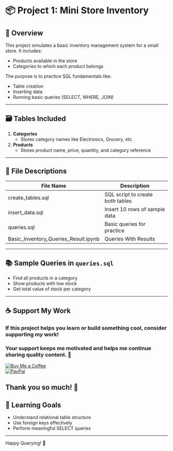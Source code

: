 # 📦 Project 1: Mini Store Inventory

## 🧾 Overview

This project simulates a basic inventory management system for a small store. It includes:

- Products available in the store
- Categories to which each product belongs

The purpose is to practice SQL fundamentals like:
- Table creation
- Inserting data
- Running basic queries (SELECT, WHERE, JOIN)

---

## 🗃️ Tables Included

1. **Categories**
   - Stores category names like Electronics, Grocery, etc.
2. **Products**
   - Stores product name, price, quantity, and category reference

---

## 📄 File Descriptions

| File Name                   | Description                           |
|------------------      |----------------------------------------    |
| create_tables.sql    | SQL script to create both tables             |
| insert_data.sql      | Insert 10 rows of sample data                |
| queries.sql          | Basic queries for practice                   |
| Basic_Inventory_Queries_Result.ipynb |  Queries With Results
---

## 📚 Sample Queries in `queries.sql`

- Find all products in a category
- Show products with low stock
- Get total value of stock per category

---
## ☕ Support My Work

### If this project helps you learn or build something cool, consider supporting my work!  

### Your support keeps me motivated and helps me continue sharing quality content. 🙌

[![Buy Me a Coffee](https://img.shields.io/badge/☕-Buy_Me_A_Coffee-yellow?style=flat-square)](https://coff.ee/syedmoin)  
[![PayPal](https://img.shields.io/badge/💰-Donate_via_PayPal-blue?style=flat-square)](https://paypal.me/syedmoinuddin101)

## Thank you so much! 🙏


## 🧠 Learning Goals

- Understand relational table structure
- Use foreign keys effectively
- Perform meaningful SELECT queries

---

Happy Querying! 🚀
